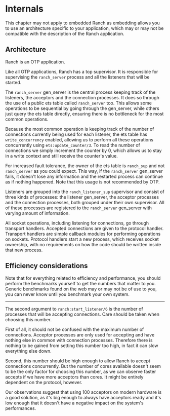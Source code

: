 Internals
=========

This chapter may not apply to embedded Ranch as embedding allows you
to use an architecture specific to your application, which may or may
not be compatible with the description of the Ranch application.

Architecture
------------

Ranch is an OTP application.

Like all OTP applications, Ranch has a top supervisor. It is responsible
for supervising the ```ranch_server``` process and all the listeners that
will be started.

The ```ranch_server``` gen_server is the central process keeping track of the
listeners, the acceptors and the connection processes. It does so through
the use of a public ets table called ```ranch_server``` too. This allows
some operations to be sequential by going through the gen_server, while
others just query the ets table directly, ensuring there is no bottleneck
for the most common operations.

Because the most common operation is keeping track of the number of
connections currently being used for each listener, the ets table
has ```write_concurrency``` enabled, allowing us to perform all these
operations concurrently using ```ets:update_counter/3```. To read the number
of connections we simply increment the counter by 0, which allows us
to stay in a write context and still receive the counter's value.

For increased fault tolerance, the owner of the ets table is
```ranch_sup``` and not ```ranch_server``` as you could expect. This way,
if the ```ranch_server``` gen_server fails, it doesn't lose any information
and the restarted process can continue as if nothing happened. Note that
this usage is not recommended by OTP.

Listeners are grouped into the ```ranch_listener_sup``` supervisor and
consist of three kinds of processes: the listener gen_server, the
acceptor processes and the connection processes, both grouped under
their own supervisor. All of these processes are registered to the
```ranch_server``` gen_server with varying amount of information.

All socket operations, including listening for connections, go through
transport handlers. Accepted connections are given to the protocol handler.
Transport handlers are simple callback modules for performing operations on
sockets. Protocol handlers start a new process, which receives socket
ownership, with no requirements on how the code should be written inside
that new process.

Efficiency considerations
-------------------------

Note that for everything related to efficiency and performance,
you should perform the benchmarks yourself to get the numbers that
matter to you. Generic benchmarks found on the web may or may not
be of use to you, you can never know until you benchmark your own
system.

* * *

The second argument to ```ranch:start_listener/6``` is the number of
processes that will be accepting connections. Care should be taken
when choosing this number.

First of all, it should not be confused with the maximum number
of connections. Acceptor processes are only used for accepting and
have nothing else in common with connection processes. Therefore
there is nothing to be gained from setting this number too high,
in fact it can slow everything else down.

Second, this number should be high enough to allow Ranch to accept
connections concurrently. But the number of cores available doesn't
seem to be the only factor for choosing this number, as we can
observe faster accepts if we have more acceptors than cores. It
might be entirely dependent on the protocol, however.

Our observations suggest that using 100 acceptors on modern hardware
is a good solution, as it's big enough to always have acceptors ready
and it's low enough that it doesn't have a negative impact on the
system's performances.
